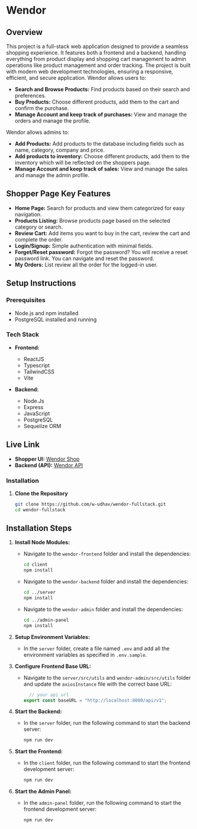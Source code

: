 # Wendor

## Overview
This project is a full-stack web application designed to provide a seamless shopping experience. It features both a frontend and a backend, handling everything from product display and shopping cart management to admin operations like product management and order tracking. The project is built with modern web development technologies, ensuring a responsive, efficient, and secure application.
Wendor allows users to:

- **Search and Browse Products:** Find products based on their search and preferences.
- **Buy Products:** Choose different products, add them to the cart and confirm the purchase.
- **Manage Account and keep track of purchases:** View and manage the orders and manage the profile.

Wendor allows admins to:

- **Add Products:** Add products to the database including fields such as name, category, company and price.
- **Add products to inventory:** Choose different products, add them to the inventory which will be reflected on the shoppers page.
- **Manage Account and keep track of sales:** View and manage the sales and manage the admin profile.

## Shopper Page Key Features

- **Home Page:** Search for products and view them categorized for easy navigation.
- **Products Listing:** Browse products page based on the selected category or search.
- **Review Cart:** Add items you want to buy in the cart, review the cart and complete the order.
- **Login/Signup:** Simple authentication with minimal fields.
- **Forget/Reset password:** Forgot the password? You will receive a reset password link. You can navigate and reset the password.
- **My Orders:** List review all the order for the logged-in user.

## Setup Instructions

### Prerequisites

- Node.js and npm installed
- PostgreSQL installed and running

### Tech Stack

- **Frontend:**
  - ReactJS
  - Typescript
  - TailwindCSS
  - Vite

- **Backend:**
  - Node.Js
  - Express
  - JavaScript
  - PostgreSQL
  - Sequelize ORM

  
## Live Link

- **Shopper UI:** [Wendor Shop](https://wendor-fullstack-client.vercel.app/)
- **Backend (API):** [Wendor API](https://wendor-server.prathammehta.xyz/)


### Installation

1. **Clone the Repository**

   ```bash
   git clone https://github.com/w-udhav/wendor-fullstack.git
   cd wendor-fullstack
   ```

## Installation Steps

1. **Install Node Modules:**
    - Navigate to the `wendor-frontend` folder and install the dependencies:
      ```sh
      cd client
      npm install
      ```
    - Navigate to the `wendor-backend` folder and install the dependencies:
      ```sh
      cd ../server
      npm install
      ```
    - Navigate to the `wendor-admin` folder and install the dependencies:
      ```sh
      cd ../admin-panel
      npm install
      ```

2. **Setup Environment Variables:**
    - In the `server` folder, create a file named `.env` and add all the environment variables as specified in `.env.sample`.

3. **Configure Frontend Base URL:**
    - Navigate to the `server/src/utils` and `wendor-admin/src/utils` folder and update the `axiosInstance` file with the correct base URL:
      ```js
        // your api url
      export const baseURL = "http://localhost:8080/api/v1";
      ```

4. **Start the Backend:**
    - In the `server` folder, run the following command to start the backend server:
      ```sh
      npm run dev
      ```

5. **Start the Frontend:**
    - In the `client` folder, run the following command to start the frontend development server:
      ```sh
      npm run dev
      ```
      
5. **Start the Admin Panel:**
    - In the `admin-panel` folder, run the following command to start the frontend development server:
      ```sh
      npm run dev
      ```
